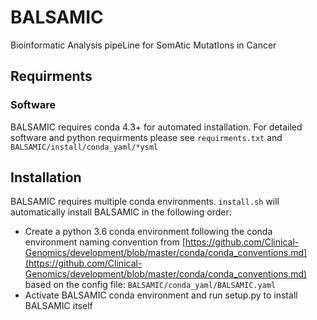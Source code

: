 # BALSAMIC
Bioinformatic Analysis pipeLine for SomAtic MutatIons in Cancer

## Requirments

### Software

BALSAMIC requires conda 4.3+ for automated installation. For detailed software and python requirments please see
```requirments.txt``` and ```BALSAMIC/install/conda_yaml/*ysml``` 

## Installation

BALSAMIC requires multiple conda environments. ```install.sh``` will automatically install BALSAMIC in the following
order:

- Create a python 3.6 conda environment following the conda environment naming convention from
  [https://github.com/Clinical-Genomics/development/blob/master/conda/conda_conventions.md](https://github.com/Clinical-Genomics/development/blob/master/conda/conda_conventions.md)
based on the config file: ```BALSAMIC/conda_yaml/BALSAMIC.yaml``` 
- Activate BALSAMIC conda environment and run setup.py to install BALSAMIC itself


